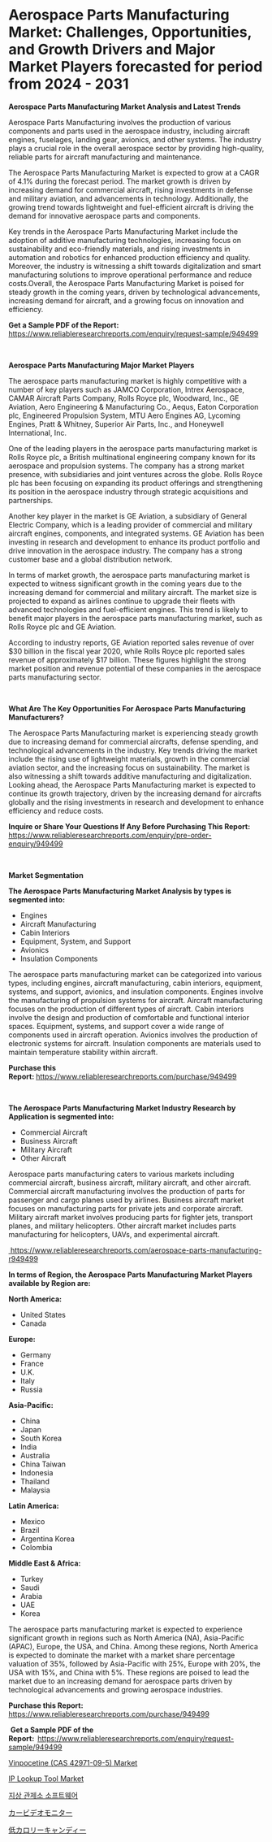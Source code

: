 <p><h1>Aerospace Parts Manufacturing Market: Challenges, Opportunities, and Growth Drivers and Major Market Players forecasted for period from 2024 - 2031</h1></p><p><strong>Aerospace Parts Manufacturing Market Analysis and Latest Trends</strong></p>
<p><p>Aerospace Parts Manufacturing involves the production of various components and parts used in the aerospace industry, including aircraft engines, fuselages, landing gear, avionics, and other systems. The industry plays a crucial role in the overall aerospace sector by providing high-quality, reliable parts for aircraft manufacturing and maintenance.</p><p>The Aerospace Parts Manufacturing Market is expected to grow at a CAGR of 4.1% during the forecast period. The market growth is driven by increasing demand for commercial aircraft, rising investments in defense and military aviation, and advancements in technology. Additionally, the growing trend towards lightweight and fuel-efficient aircraft is driving the demand for innovative aerospace parts and components.</p><p>Key trends in the Aerospace Parts Manufacturing Market include the adoption of additive manufacturing technologies, increasing focus on sustainability and eco-friendly materials, and rising investments in automation and robotics for enhanced production efficiency and quality. Moreover, the industry is witnessing a shift towards digitalization and smart manufacturing solutions to improve operational performance and reduce costs.Overall, the Aerospace Parts Manufacturing Market is poised for steady growth in the coming years, driven by technological advancements, increasing demand for aircraft, and a growing focus on innovation and efficiency.</p></p>
<p><strong>Get a Sample PDF of the Report:&nbsp;</strong> <a href="https://www.reliableresearchreports.com/enquiry/request-sample/949499">https://www.reliableresearchreports.com/enquiry/request-sample/949499</a></p>
<p>&nbsp;</p>
<p><strong>Aerospace Parts Manufacturing Major Market Players</strong></p>
<p><p>The aerospace parts manufacturing market is highly competitive with a number of key players such as JAMCO Corporation, Intrex Aerospace, CAMAR Aircraft Parts Company, Rolls Royce plc, Woodward, Inc., GE Aviation, Aero Engineering & Manufacturing Co., Aequs, Eaton Corporation plc, Engineered Propulsion System, MTU Aero Engines AG, Lycoming Engines, Pratt & Whitney, Superior Air Parts, Inc., and Honeywell International, Inc. </p><p>One of the leading players in the aerospace parts manufacturing market is Rolls Royce plc, a British multinational engineering company known for its aerospace and propulsion systems. The company has a strong market presence, with subsidiaries and joint ventures across the globe. Rolls Royce plc has been focusing on expanding its product offerings and strengthening its position in the aerospace industry through strategic acquisitions and partnerships.</p><p>Another key player in the market is GE Aviation, a subsidiary of General Electric Company, which is a leading provider of commercial and military aircraft engines, components, and integrated systems. GE Aviation has been investing in research and development to enhance its product portfolio and drive innovation in the aerospace industry. The company has a strong customer base and a global distribution network.</p><p>In terms of market growth, the aerospace parts manufacturing market is expected to witness significant growth in the coming years due to the increasing demand for commercial and military aircraft. The market size is projected to expand as airlines continue to upgrade their fleets with advanced technologies and fuel-efficient engines. This trend is likely to benefit major players in the aerospace parts manufacturing market, such as Rolls Royce plc and GE Aviation.</p><p>According to industry reports, GE Aviation reported sales revenue of over $30 billion in the fiscal year 2020, while Rolls Royce plc reported sales revenue of approximately $17 billion. These figures highlight the strong market position and revenue potential of these companies in the aerospace parts manufacturing sector.</p></p>
<p>&nbsp;</p>
<p><strong>What Are The Key Opportunities For Aerospace Parts Manufacturing Manufacturers?</strong></p>
<p><p>The Aerospace Parts Manufacturing market is experiencing steady growth due to increasing demand for commercial aircrafts, defense spending, and technological advancements in the industry. Key trends driving the market include the rising use of lightweight materials, growth in the commercial aviation sector, and the increasing focus on sustainability. The market is also witnessing a shift towards additive manufacturing and digitalization. Looking ahead, the Aerospace Parts Manufacturing market is expected to continue its growth trajectory, driven by the increasing demand for aircrafts globally and the rising investments in research and development to enhance efficiency and reduce costs.</p></p>
<p><strong>Inquire or Share Your Questions If Any Before Purchasing This Report:</strong> <a href="https://www.reliableresearchreports.com/enquiry/pre-order-enquiry/949499">https://www.reliableresearchreports.com/enquiry/pre-order-enquiry/949499</a></p>
<p>&nbsp;</p>
<p><strong>Market Segmentation</strong></p>
<p><strong>The Aerospace Parts Manufacturing Market Analysis by types is segmented into:</strong></p>
<p><ul><li>Engines</li><li>Aircraft Manufacturing</li><li>Cabin Interiors</li><li>Equipment, System, and Support</li><li>Avionics</li><li>Insulation Components</li></ul></p>
<p><p>The aerospace parts manufacturing market can be categorized into various types, including engines, aircraft manufacturing, cabin interiors, equipment, systems, and support, avionics, and insulation components. Engines involve the manufacturing of propulsion systems for aircraft. Aircraft manufacturing focuses on the production of different types of aircraft. Cabin interiors involve the design and production of comfortable and functional interior spaces. Equipment, systems, and support cover a wide range of components used in aircraft operation. Avionics involves the production of electronic systems for aircraft. Insulation components are materials used to maintain temperature stability within aircraft.</p></p>
<p><strong>Purchase this Report:&nbsp;</strong><a href="https://www.reliableresearchreports.com/purchase/949499">https://www.reliableresearchreports.com/purchase/949499</a></p>
<p>&nbsp;</p>
<p><strong>The Aerospace Parts Manufacturing Market Industry Research by Application is segmented into:</strong></p>
<p><ul><li>Commercial Aircraft</li><li>Business Aircraft</li><li>Military Aircraft</li><li>Other Aircraft</li></ul></p>
<p><p>Aerospace parts manufacturing caters to various markets including commercial aircraft, business aircraft, military aircraft, and other aircraft. Commercial aircraft manufacturing involves the production of parts for passenger and cargo planes used by airlines. Business aircraft market focuses on manufacturing parts for private jets and corporate aircraft. Military aircraft market involves producing parts for fighter jets, transport planes, and military helicopters. Other aircraft market includes parts manufacturing for helicopters, UAVs, and experimental aircraft.</p></p>
<p><a href="https://www.reliableresearchreports.com/aerospace-parts-manufacturing-r949499">&nbsp;https://www.reliableresearchreports.com/aerospace-parts-manufacturing-r949499</a></p>
<p><strong>In terms of Region, the Aerospace Parts Manufacturing Market Players available by Region are:</strong></p>
<p>
    <p> <strong> North America: </strong>
        <ul>
            <li>United States</li>
            <li>Canada</li>
        </ul>
        </p> 
    <p> <strong> Europe: </strong>
        <ul>
            <li>Germany</li>
            <li>France</li>
            <li>U.K.</li>
            <li>Italy</li>
            <li>Russia</li>
        </ul>
        </p> 
    <p> <strong> Asia-Pacific: </strong>
        <ul>
            <li>China</li>
            <li>Japan</li>
            <li>South Korea</li>
            <li>India</li>
            <li>Australia</li>
            <li>China Taiwan</li>
            <li>Indonesia</li>
            <li>Thailand</li>
            <li>Malaysia</li>
        </ul>
        </p> 
    <p> <strong> Latin America: </strong>
        <ul>
            <li>Mexico</li>
            <li>Brazil</li>
            <li>Argentina Korea</li>
            <li>Colombia</li>
        </ul>
        </p> 
    <p> <strong> Middle East & Africa: </strong>
        <ul>
            <li>Turkey</li>
            <li>Saudi</li>
            <li>Arabia</li>
            <li>UAE</li>
            <li>Korea</li>
        </ul>
    </p>
    </p>
<p><p>The aerospace parts manufacturing market is expected to experience significant growth in regions such as North America (NA), Asia-Pacific (APAC), Europe, the USA, and China. Among these regions, North America is expected to dominate the market with a market share percentage valuation of 35%, followed by Asia-Pacific with 25%, Europe with 20%, the USA with 15%, and China with 5%. These regions are poised to lead the market due to an increasing demand for aerospace parts driven by technological advancements and growing aerospace industries.</p></p>
<p><strong>Purchase this Report: </strong><a href="https://www.reliableresearchreports.com/purchase/949499">https://www.reliableresearchreports.com/purchase/949499</a></p>
<p>&nbsp;<strong>Get a Sample PDF of the Report:&nbsp;&nbsp;</strong><a href="https://www.reliableresearchreports.com/enquiry/request-sample/949499">https://www.reliableresearchreports.com/enquiry/request-sample/949499</a></p>
<p><strong></strong></p>
<p><p><a href="https://medium.com/@ransomohns/vinpocetine-cas-42971-09-5-market-trends-forecast-and-competitive-analysis-to-2031-62de0836fb25">Vinpocetine (CAS 42971-09-5) Market</a></p><p><a href="https://www.linkedin.com/pulse/ip-lookup-tool-market-analysis-its-cagr-segmentation-global-pdxwc">IP Lookup Tool Market</a></p><p><a href="https://medium.com/@luffiazaza/2024%EB%85%84%EB%B6%80%ED%84%B0-2031%EB%85%84%EA%B9%8C%EC%A7%80-%EC%98%88%EC%B8%A1%EB%90%9C-%EA%B7%B8%EB%9D%BC%EC%9A%B4%EB%93%9C-%EC%BB%A8%ED%8A%B8%EB%A1%A4-%EC%8A%A4%ED%85%8C%EC%9D%B4%EC%85%98-%EC%86%8C%ED%94%84%ED%8A%B8%EC%9B%A8%EC%96%B4-%EC%8B%9C%EC%9E%A5-%EB%8F%99%ED%96%A5-%EB%B0%8F-%EC%8B%9C%EC%9E%A5-%EB%B6%84%EC%84%9D-da1226de2c1d">지상 관제소 소프트웨어</a></p><p><a href="https://medium.com/@elmorunolfsson2023/%E3%82%AB%E3%83%BC%E3%82%AB%E3%83%A1%E3%83%A9%E3%83%A2%E3%83%8B%E3%82%BF%E3%83%BC%E5%B8%82%E5%A0%B4%E3%81%AE%E5%88%86%E6%9E%90%E3%81%8A%E3%82%88%E3%81%B32024%E5%B9%B4%E3%81%8B%E3%82%892031%E5%B9%B4%E3%81%BE%E3%81%A7%E3%81%AE%E6%9C%9F%E9%96%93%E3%81%AE%E4%BA%88%E6%B8%AC%E3%81%95%E3%82%8C%E3%81%9F%E3%82%B5%E3%82%A4%E3%82%BA-63dd13a0efdd">カービデオモニター</a></p><p><a href="https://medium.com/@terrellconn2023/%E4%BD%8E%E3%82%AB%E3%83%AD%E3%83%AA%E3%83%BC%E3%82%AD%E3%83%A3%E3%83%B3%E3%83%87%E3%82%A3%E5%B8%82%E5%A0%B4-2031%E5%B9%B4%E3%81%BE%E3%81%A7%E3%81%AE%E5%8B%95%E5%90%91-%E4%BA%88%E6%B8%AC-%E7%AB%B6%E4%BA%89%E5%88%86%E6%9E%90-868286cdf0b1">低カロリーキャンディー</a></p></p>